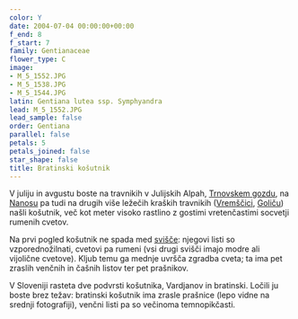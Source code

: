 ```yaml
---
color: Y
date: 2004-07-04 00:00:00+00:00
f_end: 8
f_start: 7
family: Gentianaceae
flower_type: C
image:
- M_5_1552.JPG
- M_5_1538.JPG
- M_5_1544.JPG
latin: Gentiana lutea ssp. Symphyandra
lead: M_5_1552.JPG
lead_sample: false
order: Gentiana
parallel: false
petals: 5
petals_joined: false
star_shape: false
title: Bratinski košutnik
---
```

V juliju in avgustu boste na travnikih v Julijskih Alpah, [Trnovskem gozdu](../../hikes/malagora), na [Nanosu](../../hikes/nanos) pa tudi na drugih više ležečih kraških travnikih ([Vremščici](../../hikes/vremscica), [Goliču](../../hikes/golic)) našli košutnik, več kot meter visoko rastlino z gostimi vretenčastimi socvetji rumenih cvetov.

Na prvi pogled košutnik ne spada med [svišče](../genus/gentiana): njegovi listi so vzporednožilnati, cvetovi pa rumeni (vsi drugi svišči imajo modre ali vijolične cvetove). Kljub temu ga mednje uvršča zgradba cveta; ta ima pet zraslih venčnih in čašnih listov ter pet prašnikov.

V Sloveniji rasteta dve podvrsti košutnika, Vardjanov in bratinski. Ločili ju boste brez težav: bratinski košutnik ima zrasle prašnice (lepo vidne na srednji fotografiji), venčni listi pa so večinoma temnopikčasti.
